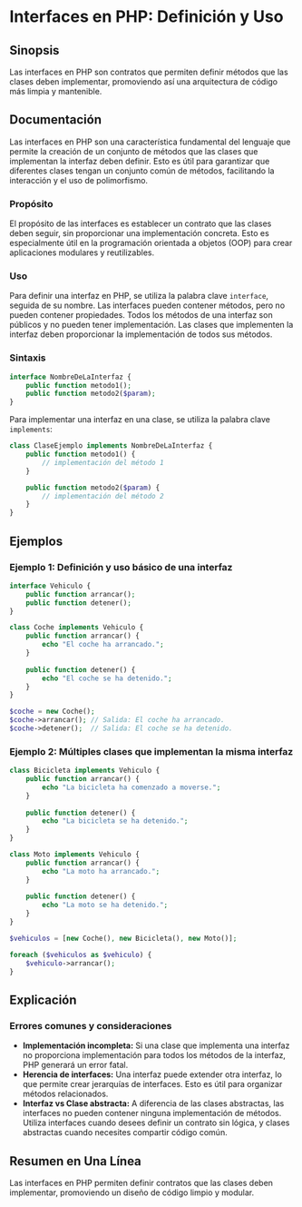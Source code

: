 <!--
Meta Description: # Interfaces en PHP: Definición y Uso ## Sinopsis Las interfaces en PHP son contratos que permiten definir métodos que las clases deben implementar, p...
Meta Keywords: las, que, una, interfaz, public
-->

# Interfaces en PHP: Definición y Uso

## Sinopsis
Las interfaces en PHP son contratos que permiten definir métodos que las clases deben implementar, promoviendo así una arquitectura de código más limpia y mantenible.

## Documentación
Las interfaces en PHP son una característica fundamental del lenguaje que permite la creación de un conjunto de métodos que las clases que implementan la interfaz deben definir. Esto es útil para garantizar que diferentes clases tengan un conjunto común de métodos, facilitando la interacción y el uso de polimorfismo.

### Propósito
El propósito de las interfaces es establecer un contrato que las clases deben seguir, sin proporcionar una implementación concreta. Esto es especialmente útil en la programación orientada a objetos (OOP) para crear aplicaciones modulares y reutilizables.

### Uso
Para definir una interfaz en PHP, se utiliza la palabra clave `interface`, seguida de su nombre. Las interfaces pueden contener métodos, pero no pueden contener propiedades. Todos los métodos de una interfaz son públicos y no pueden tener implementación. Las clases que implementen la interfaz deben proporcionar la implementación de todos sus métodos.

### Sintaxis
```php
interface NombreDeLaInterfaz {
    public function metodo1();
    public function metodo2($param);
}
```

Para implementar una interfaz en una clase, se utiliza la palabra clave `implements`:

```php
class ClaseEjemplo implements NombreDeLaInterfaz {
    public function metodo1() {
        // implementación del método 1
    }

    public function metodo2($param) {
        // implementación del método 2
    }
}
```

## Ejemplos
### Ejemplo 1: Definición y uso básico de una interfaz
```php
interface Vehiculo {
    public function arrancar();
    public function detener();
}

class Coche implements Vehiculo {
    public function arrancar() {
        echo "El coche ha arrancado.";
    }
    
    public function detener() {
        echo "El coche se ha detenido.";
    }
}

$coche = new Coche();
$coche->arrancar(); // Salida: El coche ha arrancado.
$coche->detener();  // Salida: El coche se ha detenido.
```

### Ejemplo 2: Múltiples clases que implementan la misma interfaz
```php
class Bicicleta implements Vehiculo {
    public function arrancar() {
        echo "La bicicleta ha comenzado a moverse.";
    }
    
    public function detener() {
        echo "La bicicleta se ha detenido.";
    }
}

class Moto implements Vehiculo {
    public function arrancar() {
        echo "La moto ha arrancado.";
    }
    
    public function detener() {
        echo "La moto se ha detenido.";
    }
}

$vehiculos = [new Coche(), new Bicicleta(), new Moto()];

foreach ($vehiculos as $vehiculo) {
    $vehiculo->arrancar();
}
```

## Explicación
### Errores comunes y consideraciones
- **Implementación incompleta:** Si una clase que implementa una interfaz no proporciona implementación para todos los métodos de la interfaz, PHP generará un error fatal.
- **Herencia de interfaces:** Una interfaz puede extender otra interfaz, lo que permite crear jerarquías de interfaces. Esto es útil para organizar métodos relacionados.
- **Interfaz vs Clase abstracta:** A diferencia de las clases abstractas, las interfaces no pueden contener ninguna implementación de métodos. Utiliza interfaces cuando desees definir un contrato sin lógica, y clases abstractas cuando necesites compartir código común.

## Resumen en Una Línea
Las interfaces en PHP permiten definir contratos que las clases deben implementar, promoviendo un diseño de código limpio y modular.